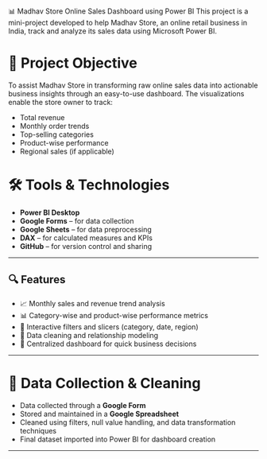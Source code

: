 📊 Madhav Store Online Sales Dashboard using Power BI
This project is a mini-project developed to help Madhav Store, an online retail business in India, track and analyze its sales data using Microsoft Power BI.

# 📌 Project Objective

To assist Madhav Store in transforming raw online sales data into actionable business insights through an easy-to-use dashboard. The visualizations enable the store owner to track:

- Total revenue
- Monthly order trends
- Top-selling categories
- Product-wise performance
- Regional sales (if applicable)

# 🛠️ Tools & Technologies

- **Power BI Desktop**
- **Google Forms** – for data collection
- **Google Sheets** – for data preprocessing
- **DAX** – for calculated measures and KPIs
- **GitHub** – for version control and sharing


---

## 🔍 Features

- 📈 Monthly sales and revenue trend analysis
- 📊 Category-wise and product-wise performance metrics
- 🎯 Interactive filters and slicers (category, date, region)
- 🧠 Data cleaning and relationship modeling
- 📂 Centralized dashboard for quick business decisions

---

# 🧹 Data Collection & Cleaning

- Data collected through a **Google Form**
- Stored and maintained in a **Google Spreadsheet**
- Cleaned using filters, null value handling, and data transformation techniques
- Final dataset imported into Power BI for dashboard creation

---


